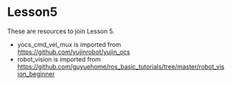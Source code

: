 # Lesson5

These are resources to join Lesson 5.

- yocs_cmd_vel_mux is imported from https://github.com/yujinrobot/yujin_ocs
- robot_vision is imported from https://github.com/guyuehome/ros_basic_tutorials/tree/master/robot_vision_beginner


